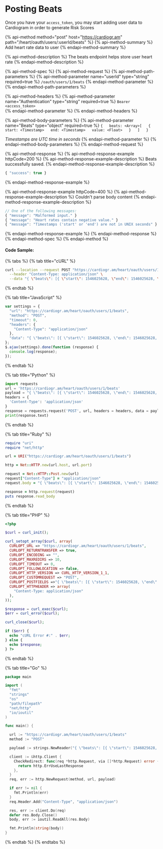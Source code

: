 # Posting Beats

Once you have your `access_token`, you may start adding user data to Cardiogram in order to generate Risk Scores

{% api-method method="post" host="https://cardiogr.am" path="/heart/oauth/users/:userId/beats" %}
{% api-method-summary %}
Add heart rate data to user
{% endapi-method-summary %}

{% api-method-description %}
The beats endpoint helps store user heart rate
{% endapi-method-description %}

{% api-method-spec %}
{% api-method-request %}
{% api-method-path-parameters %}
{% api-method-parameter name="userId" type="string" required=true %}
`/oauth/users/1/beats`
{% endapi-method-parameter %}
{% endapi-method-path-parameters %}

{% api-method-headers %}
{% api-method-parameter name="Authentication" type="string" required=true %}
`Bearer <access_token>`  
{% endapi-method-parameter %}
{% endapi-method-headers %}

{% api-method-body-parameters %}
{% api-method-parameter name="Beats" type="object" required=true %}
`{  
  beats: <Array>[  
    {  
      start: <Timestamp>  
      end: <Timestamp>  
      value: <Float>  
    }  
  ]  
}`  
  
  
_Timestamps are UTC time in seconds_
{% endapi-method-parameter %}
{% endapi-method-body-parameters %}
{% endapi-method-request %}

{% api-method-response %}
{% api-method-response-example httpCode=200 %}
{% api-method-response-example-description %}
Beats successfully saved.
{% endapi-method-response-example-description %}

```javascript
{ "success": true }
```
{% endapi-method-response-example %}

{% api-method-response-example httpCode=400 %}
{% api-method-response-example-description %}
Couldn't parse body content
{% endapi-method-response-example-description %}

```javascript
// One of the following messages:
{ "message": "Malformed input." }
{ "message": "Heart rates contain negative value." }
{ "message": "Timestamps ('start' or 'end') are not in UNIX seconds" }
```
{% endapi-method-response-example %}
{% endapi-method-response %}
{% endapi-method-spec %}
{% endapi-method %}

#### Code Sample:

{% tabs %}
{% tab title="cURL" %}
```bash
curl --location --request POST "https://cardiogr.am/heart/oauth/users/1/beats" \
  --header "Content-Type: application/json" \
  --data "{ \"beats\": [{ \"start\": 1546025628, \"end\": 1546025628, \"value\": 60 }, { \"start\": 1546025701, \"end\": 1546025701, \"value\": 62 }] }"
```
{% endtab %}

{% tab title="JavaScript" %}
```javascript
var settings = {
  "url": "https://cardiogr.am/heart/oauth/users/1/beats",
  "method": "POST",
  "timeout": 0,
  "headers": {
    "Content-Type": "application/json"
  },
  "data": "{ \"beats\": [{ \"start\": 1546025628, \"end\": 1546025628, \"value\": 60 }, { \"start\": 1546025701, \"end\": 1546025701, \"value\": 62 }] }",
};
$.ajax(settings).done(function (response) {
  console.log(response);
});
```
{% endtab %}

{% tab title="Python" %}
```python
import requests
url = 'https://cardiogr.am/heart/oauth/users/1/beats'
payload = "{ \"beats\": [{ \"start\": 1546025628, \"end\": 1546025628, \"value\": 60 }, { \"start\": 1546025701, \"end\": 1546025701, \"value\": 62 }] }"
headers = {
  'Content-Type': 'application/json'
}
response = requests.request('POST', url, headers = headers, data = payload, allow_redirects=False, timeout=undefined, allow_redirects=false)
print(response.text)
```
{% endtab %}

{% tab title="Ruby" %}
```ruby
require "uri"
require "net/http"

url = URI("https://cardiogr.am/heart/oauth/users/1/beats")

http = Net::HTTP.new(url.host, url.port)

request = Net::HTTP::Post.new(url)
request["Content-Type"] = "application/json"
request.body = "{ \"beats\": [{ \"start\": 1546025628, \"end\": 1546025628, \"value\": 60 }, { \"start\": 1546025701, \"end\": 1546025701, \"value\": 62 }] }"

response = http.request(request)
puts response.read_body
```
{% endtab %}

{% tab title="PHP" %}
```php
<?php

$curl = curl_init();

curl_setopt_array($curl, array(
  CURLOPT_URL => "https://cardiogr.am/heart/oauth/users/1/beats",
  CURLOPT_RETURNTRANSFER => true,
  CURLOPT_ENCODING => "",
  CURLOPT_MAXREDIRS => 10,
  CURLOPT_TIMEOUT => 0,
  CURLOPT_FOLLOWLOCATION => false,
  CURLOPT_HTTP_VERSION => CURL_HTTP_VERSION_1_1,
  CURLOPT_CUSTOMREQUEST => "POST",
  CURLOPT_POSTFIELDS =>"{ \"beats\": [{ \"start\": 1546025628, \"end\": 1546025628, \"value\": 60 }, { \"start\": 1546025701, \"end\": 1546025701, \"value\": 62 }] }",
  CURLOPT_HTTPHEADER => array(
    "Content-Type: application/json"
  ),
));

$response = curl_exec($curl);
$err = curl_error($curl);

curl_close($curl);

if ($err) {
  echo "cURL Error #:" . $err;
} else {
  echo $response;
} ?>
```
{% endtab %}

{% tab title="Go" %}
```go
package main

import (
  "fmt"
  "strings"
  "os"
  "path/filepath"
  "net/http"
  "io/ioutil"
)

func main() {

  url := "https://cardiogr.am/heart/oauth/users/1/beats"
  method := "POST"

  payload := strings.NewReader("{ \"beats\": [{ \"start\": 1546025628, \"end\": 1546025628, \"value\": 60 }, { \"start\": 1546025701, \"end\": 1546025701, \"value\": 62 }] }")

  client := &http.Client {
    CheckRedirect: func(req *http.Request, via []*http.Request) error {
      return http.ErrUseLastResponse
    },
  }
  req, err := http.NewRequest(method, url, payload)

  if err != nil {
    fmt.Println(err)
  }
  req.Header.Add("Content-Type", "application/json")

  res, err := client.Do(req)
  defer res.Body.Close()
  body, err := ioutil.ReadAll(res.Body)

  fmt.Println(string(body))
}
```
{% endtab %}
{% endtabs %}

